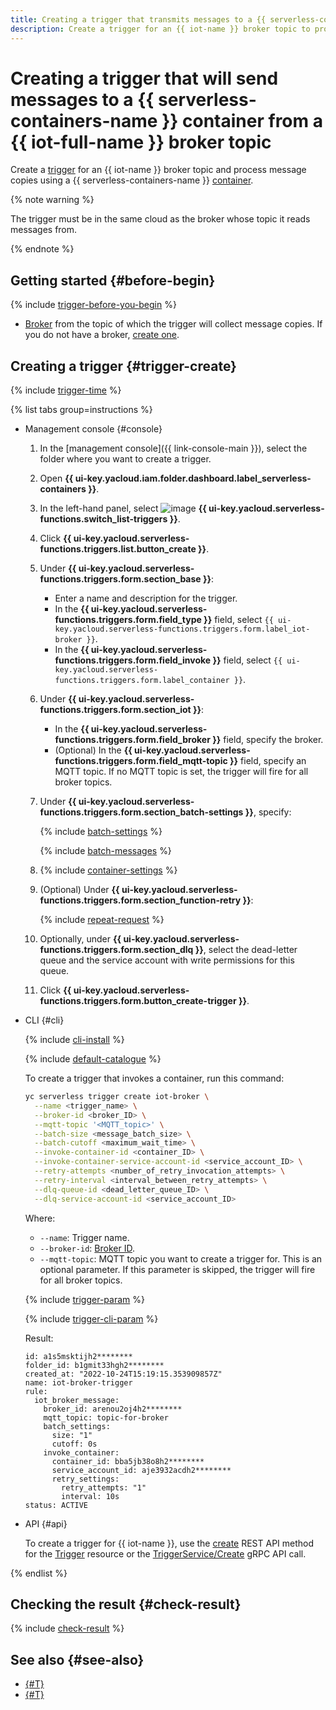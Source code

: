 ```yaml
---
title: Creating a trigger that transmits messages to a {{ serverless-containers-name }} container from an {{ iot-full-name }} broker topic
description: Create a trigger for an {{ iot-name }} broker topic to process message copies in a {{ serverless-containers-name }} container.
---
```


# Creating a trigger that will send messages to a {{ serverless-containers-name }} container from a {{ iot-full-name }} broker topic

Create a [trigger](../concepts/trigger/iot-core-trigger.md) for an {{ iot-name }} broker topic and process message copies using a {{ serverless-containers-name }} [container](../concepts/container.md).

{% note warning %}

The trigger must be in the same cloud as the broker whose topic it reads messages from.

{% endnote %}

## Getting started {#before-begin}

{% include [trigger-before-you-begin](../../_includes/serverless-containers/trigger-before-you-begin.md) %}

* [Broker](../../iot-core/concepts/index.md#broker) from the topic of which the trigger will collect message copies. If you do not have a broker, [create one](../../iot-core/operations/broker/broker-create.md).

## Creating a trigger {#trigger-create}

{% include [trigger-time](../../_includes/functions/trigger-time.md) %}

{% list tabs group=instructions %}

- Management console {#console}

   1. In the [management console]({{ link-console-main }}), select the folder where you want to create a trigger.

   1. Open **{{ ui-key.yacloud.iam.folder.dashboard.label_serverless-containers }}**.

   1. In the left-hand panel, select ![image](../../_assets/console-icons/gear-play.svg) **{{ ui-key.yacloud.serverless-functions.switch_list-triggers }}**.

   1. Click **{{ ui-key.yacloud.serverless-functions.triggers.list.button_create }}**.

   1. Under **{{ ui-key.yacloud.serverless-functions.triggers.form.section_base }}**:

      * Enter a name and description for the trigger.
      * In the **{{ ui-key.yacloud.serverless-functions.triggers.form.field_type }}** field, select `{{ ui-key.yacloud.serverless-functions.triggers.form.label_iot-broker }}`.
      * In the **{{ ui-key.yacloud.serverless-functions.triggers.form.field_invoke }}** field, select `{{ ui-key.yacloud.serverless-functions.triggers.form.label_container }}`.

   1. Under **{{ ui-key.yacloud.serverless-functions.triggers.form.section_iot }}**:

      * In the **{{ ui-key.yacloud.serverless-functions.triggers.form.field_broker }}** field, specify the broker.
      * (Optional) In the **{{ ui-key.yacloud.serverless-functions.triggers.form.field_mqtt-topic }}** field, specify an MQTT topic. If no MQTT topic is set, the trigger will fire for all broker topics.

   1. Under **{{ ui-key.yacloud.serverless-functions.triggers.form.section_batch-settings }}**, specify:

      {% include [batch-settings](../../_includes/functions/batch-settings.md) %}

      {% include [batch-messages](../../_includes/serverless-containers/batch-messages.md) %}

   1. {% include [container-settings](../../_includes/serverless-containers/container-settings.md) %}

   1. (Optional) Under **{{ ui-key.yacloud.serverless-functions.triggers.form.section_function-retry }}**:

      {% include [repeat-request](../../_includes/serverless-containers/repeat-request.md) %}

   1. Optionally, under **{{ ui-key.yacloud.serverless-functions.triggers.form.section_dlq }}**, select the dead-letter queue and the service account with write permissions for this queue.

   1. Click **{{ ui-key.yacloud.serverless-functions.triggers.form.button_create-trigger }}**.

- CLI {#cli}

   {% include [cli-install](../../_includes/cli-install.md) %}

   {% include [default-catalogue](../../_includes/default-catalogue.md) %}

   To create a trigger that invokes a container, run this command:

   ```bash
   yc serverless trigger create iot-broker \
     --name <trigger_name> \
     --broker-id <broker_ID> \
     --mqtt-topic '<MQTT_topic>' \
     --batch-size <message_batch_size> \
     --batch-cutoff <maximum_wait_time> \
     --invoke-container-id <container_ID> \
     --invoke-container-service-account-id <service_account_ID> \
     --retry-attempts <number_of_retry_invocation_attempts> \
     --retry-interval <interval_between_retry_attempts> \
     --dlq-queue-id <dead_letter_queue_ID> \
     --dlq-service-account-id <service_account_ID>
   ```

   Where:

   * `--name`: Trigger name.
   * `--broker-id`: [Broker ID](../../iot-core/operations/broker/broker-list.md).
   * `--mqtt-topic`: MQTT topic you want to create a trigger for. This is an optional parameter. If this parameter is skipped, the trigger will fire for all broker topics.

   {% include [trigger-param](../../_includes/iot-core/trigger-param-sc.md) %}

   {% include [trigger-cli-param](../../_includes/serverless-containers/trigger-cli-param.md) %}

   Result:

   ```text
   id: a1s5msktijh2********
   folder_id: b1gmit33hgh2********
   created_at: "2022-10-24T15:19:15.353909857Z"
   name: iot-broker-trigger
   rule:
     iot_broker_message:
       broker_id: arenou2oj4h2********
       mqtt_topic: topic-for-broker
       batch_settings:
         size: "1"
         cutoff: 0s
       invoke_container:
         container_id: bba5jb38o8h2********
         service_account_id: aje3932acdh2********
         retry_settings:
           retry_attempts: "1"
           interval: 10s
   status: ACTIVE
   ```

- API {#api}

   To create a trigger for {{ iot-name }}, use the [create](../triggers/api-ref/Trigger/create.md) REST API method for the [Trigger](../triggers/api-ref/Trigger/index.md) resource or the [TriggerService/Create](../triggers/api-ref/grpc/Trigger/create.md) gRPC API call.

{% endlist %}

## Checking the result {#check-result}

{% include [check-result](../../_includes/serverless-containers/check-result.md) %}

## See also {#see-also}

* [{#T}](../../functions/operations/trigger/iot-core-trigger-create.md)
* [{#T}](../../api-gateway/operations/trigger/iot-core-trigger-broker-create.md)
